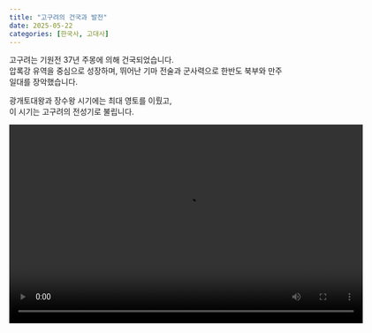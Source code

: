 ```yaml
---
title: "고구려의 건국과 발전"
date: 2025-05-22
categories: [한국사, 고대사]
---
```


고구려는 기원전 37년 주몽에 의해 건국되었습니다.  
압록강 유역을 중심으로 성장하며, 뛰어난 기마 전술과 군사력으로 한반도 북부와 만주 일대를 장악했습니다.

광개토대왕과 장수왕 시기에는 최대 영토를 이뤘고,  
이 시기는 고구려의 전성기로 불립니다.

<video width="640" height="360" controls>
  <source src="/assets/videos/myvideo.mp4" type="video/mp4">
  브라우저가 지원하지 않습니다.
</video>
